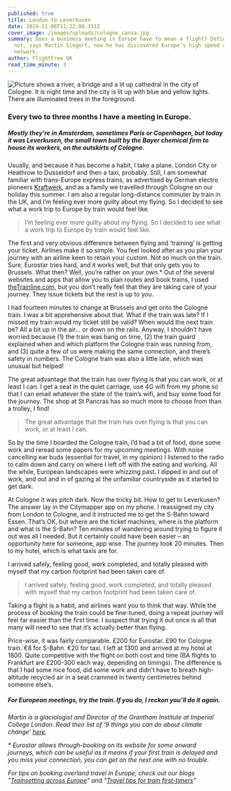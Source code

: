 ```yaml
---
published: true
title: London to Leverkusen
date: 2019-11-06T11:22:08.331Z
cover_image: /images/uploads/cologne_canva.jpg
summary: Does a business meeting in Europe have to mean a flight? Definitely
  not, says Martin Siegert, now he has discovered Europe’s high speed rail
  network.
author: FlightFree UK
read_time_minute: 3
---
```

![Picture shows a river, a bridge and a lit up cathedral in the city of Cologne. It is night time and the city is lit up with blue and yellow lights. There are illuminated trees in the foreground.](/images/uploads/cologne.jpg)

### Every two to three months I have a meeting in Europe.

##### Mostly they’re in Amsterdam, sometimes Paris or Copenhagen, but today it was Leverkusen, the small town built by the Bayer chemical firm to house its workers, on the outskirts of Cologne.

Usually, and because it has become a habit, I take a plane. London City or Heathrow to Dusseldorf and then a taxi, probably. Still, I am somewhat familiar with trans-Europe express trains, as advertised by German electro pioneers [Kraftwerk](https://www.youtube.com/watch?v=gj_scseCmkk), and as a family we travelled through Cologne on our holiday this summer. I am also a regular long-distance commuter by train in the UK, and I’m feeling ever more guilty about my flying. So I decided to see what a work trip to Europe by train would feel like.

> I’m feeling ever more guilty about my flying. So I decided to see what a work trip to Europe by train would feel like.

The first and very obvious difference between flying and ‘training’ is getting your ticket. Airlines make it so simple. You feel looked after as you plan your journey with an airline keen to retain your custom. Not so much on the train. Sure, Eurostar tries hard, and it works well, but that only gets you to Brussels. What then? Well, you’re rather on your own.* Out of the several websites and apps that allow you to plan routes and book trains, I used [theTrainline.com](https://www.thetrainline.com), but you don’t really feel that they are taking care of your journey. They issue tickets but the rest is up to you. 

I had fourteen minutes to change at Brussels and get onto the Cologne train. I was a bit apprehensive about that. What if the train was late? If I missed my train would my ticket still be valid? When would the next train be? All a bit up in the air… or down on the rails. Anyway, I shouldn’t have worried because (1) the train was bang on time, (2) the train guard explained when and which platform the Cologne train was running from, and (3) quite a few of us were making the same connection, and there’s safety in numbers. The Cologne train was also a little late, which was unusual but helped!

The great advantage that the train has over flying is that you can work, or at least I can. I get a seat in the quiet carriage, use 4G wifi from my phone so that I can email whatever the state of the train’s wifi, and buy some food for the journey. The shop at St Pancras has so much more to choose from than a trolley, I find! 

> The great advantage that the train has over flying is that you can work, or at least I can.

So by the time I boarded the Cologne train, I’d had a bit of food, done some work and reread some papers for my upcoming meetings. With noise cancelling ear buds (essential for travel, in my opinion) I listened to the radio to calm down and carry on where I left off with the eating and working. All the while, European landscapes were whizzing past. I dipped in and out of work, and out and in of gazing at the unfamiliar countryside as it started to get dark.

At Cologne it was pitch dark. Now the tricky bit. How to get to Leverkusen? The answer lay in the Citymapper app on my phone. I reassigned my city from London to Cologne, and it instructed me to get the S-Bahn toward Essen. That’s OK, but where are the ticket machines, where is the platform and what is the S-Bahn? Ten minutes of wandering around trying to figure it out was all I needed. But it certainly could have been easier – an opportunity here for someone, app wise. The journey took 20 minutes. Then to my hotel, which is what taxis are for. 

I arrived safely, feeling good, work completed, and totally pleased with myself that my carbon footprint had been taken care of.

> I arrived safely, feeling good, work completed, and totally pleased with myself that my carbon footprint had been taken care of.

Taking a flight is a habit, and airlines want you to think that way. While the process of booking the train could be fine-tuned, doing a repeat journey will feel far easier than the first time. I suspect that trying it out once is all that many will need to see that it’s actually better than flying.

Price-wise, it was fairly comparable. £200 for Eurostar. £90 for Cologne train. €8 for S-Bahn. €20 for taxi. I left at 1300 and arrived at my hotel at 1800. Quite competitive with the flight on both cost and time (BA flights to Frankfurt are £200-300 each way, depending on timings). The difference is that I had some nice food, did some work and didn’t have to breath high-altitude recycled air in a seat crammed in twenty centimetres behind someone else’s.

##### For European meetings, try the train. If you do, I reckon you’ll do it again.

*Martin is a glaciologist and Director of the Grantham Institute at Imperial College London. Read their list of ‘9 things you can do about climate change’* *[here](https://www.imperial.ac.uk/media/imperial-college/grantham-institute/public/publications/9-things-you-can-do-about-climate-change---full-text.pdf).* 

*\* Eurostar allows through-booking on its website for some onward journeys, which can be useful as it means if your first train is delayed and you miss your connection, you can get on the next one with no trouble.*

*For tips on booking overland travel in Europe, check out our blogs "[Trainsetting across Europe](https://flightfree.co.uk/post/train-setting-across-europe/)" and "[Travel tips for train first-timers](https://flightfree.co.uk/post/travel-tips-for-train-first-timers/)"*